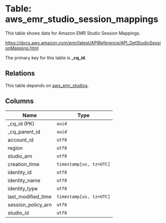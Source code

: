 # Table: aws_emr_studio_session_mappings

This table shows data for Amazon EMR Studio Session Mappings.

https://docs.aws.amazon.com/emr/latest/APIReference/API_GetStudioSessionMapping.html

The primary key for this table is **_cq_id**.

## Relations

This table depends on [aws_emr_studios](aws_emr_studios.md).

## Columns

| Name          | Type          |
| ------------- | ------------- |
|_cq_id (PK)|`uuid`|
|_cq_parent_id|`uuid`|
|account_id|`utf8`|
|region|`utf8`|
|studio_arn|`utf8`|
|creation_time|`timestamp[us, tz=UTC]`|
|identity_id|`utf8`|
|identity_name|`utf8`|
|identity_type|`utf8`|
|last_modified_time|`timestamp[us, tz=UTC]`|
|session_policy_arn|`utf8`|
|studio_id|`utf8`|